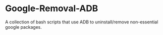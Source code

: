 # Google-Removal-ADB
A collection of bash scripts that use ADB to uninstall/remove non-essential google packages.

